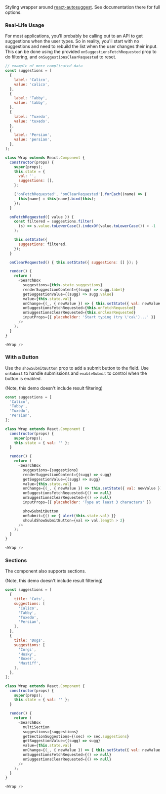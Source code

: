 Styling wrapper around [react-autosuggest](https://github.com/moroshko/react-autosuggest). See documentation there for full options.

### Real-Life Usage

For most applications, you'll probably be calling out to an API to get suggestions when the user types. So in reality, you'll start with no suggestions and need to rebuild the list when the user changes their input. This can be done using the provided `onSuggestionsFetchRequested` prop to do filtering, and `onSuggestionsClearRequested` to reset.

```javascript
// example of more complicated data
const suggestions = [
  {
    label: 'Calico',
    value: 'calico',
  },
  {
    label: 'Tabby',
    value: 'tabby',
  },
  {
    label: 'Tuxedo',
    value: 'tuxedo',
  },
  {
    label: 'Persian',
    value: 'persian',
  },
];

class Wrap extends React.Component {
  constructor(props) {
    super(props);
    this.state = {
      val: '',
      suggestions: [],
    };

    ['onFetchRequested', 'onClearRequested'].forEach((name) => {
      this[name] = this[name].bind(this);
    });
  }

  onFetchRequested({ value }) {
    const filtered = suggestions.filter(
      (s) => s.value.toLowerCase().indexOf(value.toLowerCase()) > -1
    );

    this.setState({
      suggestions: filtered,
    });
  }

  onClearRequested() { this.setState({ suggestions: [] }); }

  render() {
    return (
      <SearchBox
        suggestions={this.state.suggestions}
        renderSuggestionContent={(sugg) => sugg.label}
        getSuggestionValue={(sugg) => sugg.value}
        value={this.state.val}
        onChange={(_, { newValue }) => { this.setState({ val: newValue });}}
        onSuggestionsFetchRequested={this.onFetchRequested}
        onSuggestionsClearRequested={this.onClearRequested}
        inputProps={{ placeholder: 'Start typing (try \'ca\')...' }}
      />
    );
  }
}

<Wrap />
```

### With a Button

Use the `showSubmitButton` prop to add a submit button to the field. Use `onSubmit` to handle submissions and `enableSubmit` to control when the button is enabled.

(Note, this demo doesn't include result filtering)

```javascript
const suggestions = [
  'Calico',
  'Tabby',
  'Tuxedo',
  'Persian',
];

class Wrap extends React.Component {
  constructor(props) {
    super(props);
    this.state = { val: '' };
  }

  render() {
    return (
      <SearchBox
        suggestions={suggestions}
        renderSuggestionContent={(sugg) => sugg}
        getSuggestionValue={(sugg) => sugg}
        value={this.state.val}
        onChange={(_, { newValue }) => this.setState({ val: newValue })}
        onSuggestionsFetchRequested={() => null}
        onSuggestionsClearRequested={() => null}
        inputProps={{ placeholder: 'Type at least 3 characters' }}

        showSubmitButton
        onSubmit={() => { alert(this.state.val) }}
        shouldShowSubmitButton={val => val.length > 2}
      />
    );
  }
}

<Wrap />
```

### Sections

The component also supports sections.

(Note, this demo doesn't include result filtering)

```javascript
const suggestions = [
  {
    title: 'Cats',
    suggestions: [
      'Calico',
      'Tabby',
      'Tuxedo',
      'Persian',
    ],
  },
  {
    title: 'Dogs',
    suggestions: [
      'Corgi',
      'Husky',
      'Boxer',
      'Mastiff',
    ],
  },
];

class Wrap extends React.Component {
  constructor(props) {
    super(props);
    this.state = { val: '' };
  }

  render() {
    return (
      <SearchBox
        multiSection
        suggestions={suggestions}
        getSectionSuggestions={(sec) => sec.suggestions}
        getSuggestionValue={(sugg) => sugg}
        value={this.state.val}
        onChange={(_, { newValue }) => { this.setState({ val: newValue });}}
        onSuggestionsFetchRequested={() => null}
        onSuggestionsClearRequested={() => null}
      />
    );
  }
}

<Wrap />
```

